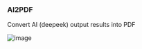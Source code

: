 ### **AI2PDF**

Convert AI (deepeek) output results into PDF

![image](https://github.com/user-attachments/assets/6cbf7908-5568-42ff-b0e3-1bf546f92d1b)
